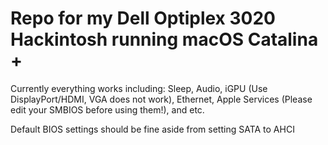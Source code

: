# Repo for my Dell Optiplex 3020 Hackintosh running macOS Catalina +

Currently everything works including: Sleep, Audio, iGPU (Use DisplayPort/HDMI, VGA does not work), Ethernet, Apple Services (Please edit your SMBIOS before using them!), and etc.

Default BIOS settings should be fine aside from setting SATA to AHCI
